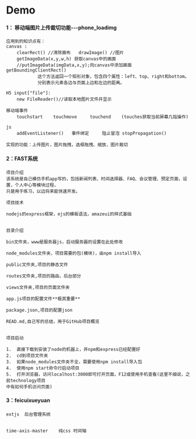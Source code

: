 # Demo


####	1： 移动端图片上传裁切功能---phone_loadimg

	应用到的知识点有：
	canvas :
		clearRect() //清除画布   drawImage() //图片    
		getImageData(x,y,w,h) 获取canvas中的画面
		//putImageData(imgData,x,y);向canvas中添加画面    getBoundingClientRect()
				这个方法返回一个矩形对象，包含四个属性：left、top、right和bottom。
				分别表示元素各边与页面上边和左边的距离。

	H5 input["file"]:
		new FileReader()//读取本地图片文件并显示

	移动端事件
		touchstart    touchmove     touchend    (touches获取当前屏幕几指操作)

	js
		addEventListener()   事件绑定     阻止冒泡 stopPropagation()

	实现的功能：上传图片，图片拖拽，选框拖拽、缩放，图片裁切

####	2：FAST系统


	项目介绍
	该系统是自己模仿手机app写的，包括新闻列表、时间选择器、FAQ、会议管理、预定页面，设置，个人中心等模块过程，
	只是用于练习，以边将来能快速开发。

  <!-- 项目页面 -->

<!-- 
###			首页样式       __________________________________________个人中心样式_________________####


<img src="https://i.loli.net/2017/09/07/59b0bc6b8265c.jpg" width="50%" /><img src="https://i.loli.net/2017/09/07/59b0bc6b47514.jpg" width="50%" />




###		修改密码样式(登陆后用户修改)_______________________________________倒计时验证码



<img src="https://i.loli.net/2017/09/08/59b2599628cb5.png" width="50%" /><img src="https://i.loli.net/2017/09/19/59c0f847d4c80.png" width="50%" />

###		新闻列表________________________________________________________新闻详情



<img src="https://i.loli.net/2017/09/08/59b259963a213.jpg" width="50%" /><img src="https://i.loli.net/2017/09/08/59b259962a67a.jpg" width="50%" />

###		通知列表________________________________________________________通知详情

<img src="https://i.loli.net/2017/09/08/59b259963d825.jpg" width="50%" /><img src="https://i.loli.net/2017/09/08/59b25995e99d3.jpg" width="50%" />



###		招聘列表________________________________________________________招聘详情

<img src="https://i.loli.net/2017/09/08/59b259961d1a0.jpg" width="50%" /><img src="https://i.loli.net/2017/09/08/59b25995d865b.jpg" width="50%" />

###		考勤列表________________________________________________________考勤详情

<img src="https://i.loli.net/2017/09/19/59c0f8482b261.png" width="50%" /><img src="https://ooo.0o0.ooo/2017/09/19/59c0f847cbab1.png" width="50%" />

###		审批历史________________________________________________________钱包

<img src="https://i.loli.net/2017/09/19/59c0f848440d8.png" width="50%" /><img src="https://i.loli.net/2017/09/19/59c0f8490a2ba.png" width="50%" />

###		日报主页________________________________________________________日期选择

<img src="https://i.loli.net/2017/09/27/59cb339ea4c3d.png" width="50%" /><img src="https://i.loli.net/2017/09/27/59cb339e6a11b.png" width="50%" />

###		日报编辑________________________________________________________日报编辑2

<img src="https://i.loli.net/2017/09/29/59cda39442831.jpg" width="50%" /><img src="https://i.loli.net/2017/09/29/59cda39447c65.png" width="50%" />

###		FAQ主页______________________________________________________FAQ

<img src="https://i.loli.net/2017/09/29/59cda3944179a.jpg" width="50%" /><img src="https://i.loli.net/2017/09/29/59cda39441b0c.jpg" width="50%" />

###		FAQ问题详情________________________________________晚餐预定

<img src="https://i.loli.net/2017/09/29/59cda3945c868.jpg" width="50%" /><img src="https://i.loli.net/2017/10/13/59e06914abcd2.jpg" width="50%" />
###		晚餐预定弹框________________________________________取消晚餐预定

<img src="https://i.loli.net/2017/10/13/59e0691517465.jpg" width="50%" /><img src="https://i.loli.net/2017/10/13/59e0691529fe7.jpg" width="50%" />

###		晚餐预定弹框________________________________________取消晚餐预定

<img src="https://i.loli.net/2017/10/24/59eeb41fb367b.jpg" width="50%" /> -->


<!-- 其他页面后续完成 -->




	项目技术

	nodejs的express框架，ejs的模板语法，amazeui的样式基础


	目录介绍

	bin文件夹，www是服务器js，启动服务器的设置在此处修改

	node_modules文件夹，项目需要的包(模块)，由npm install导入

	public文件夹,项目的静态文件

	routes文件夹,项目的路由，后台部分

	views文件夹,项目的页面文件夹

	app.js项目的配置文件**极其重要**

	package.json,项目的配置json

	READ.md,自己写的总结，用于GitHub项目概览


	项目启动

	1.	直接下载到安装了node的机器上，并npm和express已经配置好
	2.	cd到项目文件夹
	3.	如果node_modules文件夹不全，需要使用npm install导入包
	4.	使用npm start命令行启动项目
	5.	打开浏览器，访问localhost:3000即可打开页面，F12或使用手机查看(这里不细说，之前technology项目
	中有如何手机访问页面)	

####		3：feicuixueyuan  
	extjs  后台管理系统


	time-axis-master    纯css 时间轴
